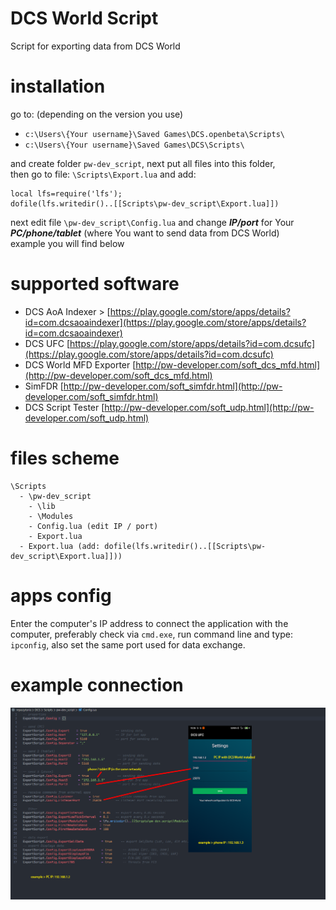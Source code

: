 # DCS World Script

Script for exporting data from DCS World

# installation

go to: (depending on the version you use)
* `c:\Users\{Your username}\Saved Games\DCS.openbeta\Scripts\`
* `c:\Users\{Your username}\Saved Games\DCS\Scripts\`

and create folder `pw-dev_script`, next put all files into this folder,  
then go to file: `\Scripts\Export.lua` and add:

```
local lfs=require('lfs');
dofile(lfs.writedir()..[[Scripts\pw-dev_script\Export.lua]])
```

next edit file `\pw-dev_script\Config.lua` and change ***IP/port*** for Your ***PC/phone/tablet*** (where You want to send data from DCS World)  
example you will find below

# supported software

* DCS AoA Indexer > [https://play.google.com/store/apps/details?id=com.dcsaoaindexer](https://play.google.com/store/apps/details?id=com.dcsaoaindexer)
* DCS UFC [https://play.google.com/store/apps/details?id=com.dcsufc](https://play.google.com/store/apps/details?id=com.dcsufc)
* DCS World MFD Exporter [http://pw-developer.com/soft_dcs_mfd.html](http://pw-developer.com/soft_dcs_mfd.html)
* SimFDR [http://pw-developer.com/soft_simfdr.html](http://pw-developer.com/soft_simfdr.html)
* DCS Script Tester [http://pw-developer.com/soft_udp.html](http://pw-developer.com/soft_udp.html)

# files scheme

```
\Scripts
  - \pw-dev_script
    - \lib
    - \Modules
    - Config.lua (edit IP / port)
    - Export.lua
  - Export.lua (add: dofile(lfs.writedir()..[[Scripts\pw-dev_script\Export.lua]]))
  ```

# apps config

Enter the computer's IP address to connect the application with the computer, preferably check via `cmd.exe`, run command line and type: `ipconfig`, also set the same port used for data exchange.

# example connection
![](.gfx/dcs_script_connection.png)
